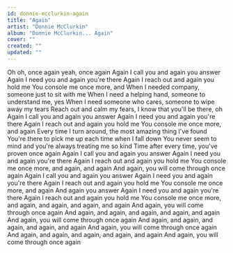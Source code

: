 ```yaml
---
id: donnie-mcclurkin-again
title: "Again"
artist: "Donnie McClurkin"
album: "Donnie McClurkin... Again"
cover: ""
created: ""
updated: ""
---
```


Oh oh, once again yeah, once again
Again I call you and again you answer
Again I need you and again you're there
Again I reach out and again you hold me
You console me once more, and
When I needed company, someone just to sit with me
When I need a helping hand, someone to understand me, yes
When I need someone who cares, someone to wipe away my tears
Reach out and calm my fears, I know that you'll be there, oh
Again I call you and again you answer
Again I need you and again you're there
Again I reach out and again you hold me
You console me once more, and again
Every time I turn around, the most amazing thing I've found
You're there to pick me up each time when I fall down
You never seem to mind and you're always treating me so kind
Time after every time, you've proven once again
Again I call you and again you answer
Again I need you and again you're there
Again I reach out and again you hold me
You console me once more, and again, and again
And again, you will come through once again
Again I call you and again you answer
Again I need you and again you're there
Again I reach out and again you hold me
You console me once more, and again
And again you answer
Again I need you and again you're there
Again I reach out and again you hold me
You console me once more, and again, and again, and again, and again
And again, you will come through once again
And again, and again, and again, and again, and again
And again, you will come through once again
And again, and again, and again, and again, and again
And again, you will come through once again
And again, and again, and again, and again, and again
And again, you will come through once again